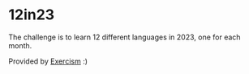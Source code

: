 # 12in23
The challenge is to learn 12 different languages in 2023, one for each month.

Provided by [Exercism](https://exercism.org/challenges/12in23) :)
